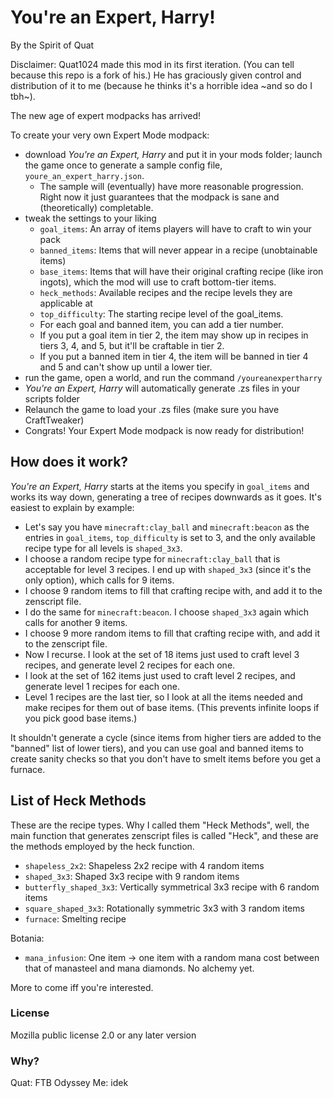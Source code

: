You're an Expert, Harry!
========================
By the Spirit of Quat

Disclaimer: Quat1024 made this mod in its first iteration. (You can tell because this repo is a fork of his.) He has graciously given control and distribution of it to me (because he thinks it's a horrible idea ~and so do I tbh~).

The new age of expert modpacks has arrived!

To create your very own Expert Mode modpack:

* download *You're an Expert, Harry* and put it in your mods folder; launch the game once to generate a sample config file, `youre_an_expert_harry.json`.
  * The sample will (eventually) have more reasonable progression. Right now it just guarantees that the modpack is sane and (theoretically) completable.
* tweak the settings to your liking
  * `goal_items`: An array of items players will have to craft to win your pack
  * `banned_items`: Items that will never appear in a recipe (unobtainable items)
  * `base_items`: Items that will have their original crafting recipe (like iron ingots), which the mod will use to craft bottom-tier items.
  * `heck_methods`: Available recipes and the recipe levels they are applicable at
  * `top_difficulty`: The starting recipe level of the goal_items.
  * For each goal and banned item, you can add a tier number.
  * If you put a goal item in tier 2, the item may show up in recipes in tiers 3, 4, and 5, but it'll be craftable in tier 2.
  * If you put a banned item in tier 4, the item will be banned in tier 4 and 5 and can't show up until a lower tier.
* run the game, open a world, and run the command `/youreanexpertharry` 
* *You're an Expert, Harry* will automatically generate .zs files in your scripts folder
* Relaunch the game to load your .zs files (make sure you have CraftTweaker)
* Congrats! Your Expert Mode modpack is now ready for distribution!

## How does it work?

*You're an Expert, Harry* starts at the items you specify in `goal_items` and works its way down, generating a tree of recipes downwards as it goes. It's easiest to explain by example:

* Let's say you have `minecraft:clay_ball` and `minecraft:beacon` as the entries in `goal_items`, `top_difficulty` is set to 3, and the only available recipe type for all levels is `shaped_3x3`.
* I choose a random recipe type for `minecraft:clay_ball` that is acceptable for level 3 recipes. I end up with `shaped_3x3` (since it's the only option), which calls for 9 items.
* I choose 9 random items to fill that crafting recipe with, and add it to the zenscript file.
* I do the same for `minecraft:beacon`. I choose `shaped_3x3` again which calls for another 9 items.
* I choose 9 more random items to fill that crafting recipe with, and add it to the zenscript file.
* Now I recurse. I look at the set of 18 items just used to craft level 3 recipes, and generate level 2 recipes for each one.
* I look at the set of 162 items just used to craft level 2 recipes, and generate level 1 recipes for each one.
* Level 1 recipes are the last tier, so I look at all the items needed and make recipes for them out of base items. (This prevents infinite loops if you pick good base items.)

It shouldn't generate a cycle (since items from higher tiers are added to the "banned" list of lower tiers), and you can use goal and banned items to create sanity checks so that you don't have to smelt items before you get a furnace.

## List of Heck Methods

These are the recipe types. Why I called them "Heck Methods", well, the main function that generates zenscript files is called "Heck", and these are the methods employed by the heck function.

* `shapeless_2x2`: Shapeless 2x2 recipe with 4 random items
* `shaped_3x3`: Shaped 3x3 recipe with 9 random items
* `butterfly_shaped_3x3`: Vertically symmetrical 3x3 recipe with 6 random items
* `square_shaped_3x3`: Rotationally symmetric 3x3 with 3 random items
* `furnace`: Smelting recipe

Botania:

* `mana_infusion`: One item -> one item with a random mana cost between that of manasteel and mana diamonds. No alchemy yet.

More to come iff you're interested.

### License

Mozilla public license 2.0 or any later version

### Why?

Quat: FTB Odyssey
Me: idek